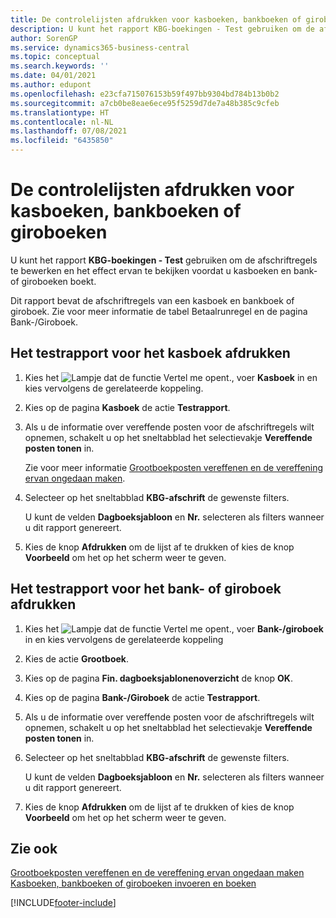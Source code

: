 ```yaml
---
title: De controlelijsten afdrukken voor kasboeken, bankboeken of giroboeken
description: U kunt het rapport KBG-boekingen - Test gebruiken om de afschriftregels te bewerken en het effect ervan te bekijken voordat u kasboeken en bank- of giroboeken boekt.
author: SorenGP
ms.service: dynamics365-business-central
ms.topic: conceptual
ms.search.keywords: ''
ms.date: 04/01/2021
ms.author: edupont
ms.openlocfilehash: e23cfa715076153b59f497bb9304bd784b13b0b2
ms.sourcegitcommit: a7cb0be8eae6ece95f5259d7de7a48b385c9cfeb
ms.translationtype: HT
ms.contentlocale: nl-NL
ms.lasthandoff: 07/08/2021
ms.locfileid: "6435850"
---
```

# <a name="print-the-test-reports-for-cash-and-bank-or-giro-journals"></a>De controlelijsten afdrukken voor kasboeken, bankboeken of giroboeken
U kunt het rapport **KBG-boekingen - Test** gebruiken om de afschriftregels te bewerken en het effect ervan te bekijken voordat u kasboeken en bank- of giroboeken boekt.  

Dit rapport bevat de afschriftregels van een kasboek en bankboek of giroboek. Zie voor meer informatie de tabel Betaalrunregel en de pagina Bank-/Giroboek.  

## <a name="to-print-the-test-report-for-cash-journal"></a>Het testrapport voor het kasboek afdrukken  

1.  Kies het ![Lampje dat de functie Vertel me opent.](../../media/ui-search/search_small.png "Vertel me wat u wilt doen"), voer **Kasboek** in en kies vervolgens de gerelateerde koppeling.  
2.  Kies op de pagina **Kasboek** de actie **Testrapport**.  
3.  Als u de informatie over vereffende posten voor de afschriftregels wilt opnemen, schakelt u op het sneltabblad het selectievakje **Vereffende posten tonen** in.  

    Zie voor meer informatie [Grootboekposten vereffenen en de vereffening ervan ongedaan maken](how-to-apply-and-unapply-general-ledger-entries.md).  

4.  Selecteer op het sneltabblad **KBG-afschrift** de gewenste filters.  

    U kunt de velden **Dagboeksjabloon** en **Nr.** selecteren als filters wanneer u dit rapport genereert.  
5.  Kies de knop **Afdrukken** om de lijst af te drukken of kies de knop **Voorbeeld** om het op het scherm weer te geven.  

## <a name="to-print-the-test-report-for-bank-or-giro-journal"></a>Het testrapport voor het bank- of giroboek afdrukken  

1.  Kies het ![Lampje dat de functie Vertel me opent.](../../media/ui-search/search_small.png "Vertel me wat u wilt doen"), voer **Bank-/giroboek** in en kies vervolgens de gerelateerde koppeling  
2.  Kies de actie **Grootboek**.  
3.  Kies op de pagina **Fin. dagboeksjablonenoverzicht** de knop **OK**.  
4.  Kies op de pagina **Bank-/Giroboek** de actie **Testrapport**.  
5.  Als u de informatie over vereffende posten voor de afschriftregels wilt opnemen, schakelt u op het sneltabblad het selectievakje **Vereffende posten tonen** in.  
6.  Selecteer op het sneltabblad **KBG-afschrift** de gewenste filters.  

    U kunt de velden **Dagboeksjabloon** en **Nr.** selecteren als filters wanneer u dit rapport genereert.  

7.  Kies de knop **Afdrukken** om de lijst af te drukken of kies de knop **Voorbeeld** om het op het scherm weer te geven.  

## <a name="see-also"></a>Zie ook  
 [Grootboekposten vereffenen en de vereffening ervan ongedaan maken](how-to-apply-and-unapply-general-ledger-entries.md)   
 [Kasboeken, bankboeken of giroboeken invoeren en boeken](how-to-enter-and-post-cash-and-bank-or-giro-journals.md)


[!INCLUDE[footer-include](../../includes/footer-banner.md)]